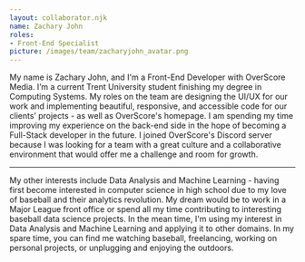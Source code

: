 ```yaml
---
layout: collaborator.njk
name: Zachary John
roles: 
- Front-End Specialist
picture: /images/team/zacharyjohn_avatar.png
---
```


My name is Zachary John, and I'm a Front-End Developer with OverScore Media. I’m a current Trent University student finishing my degree in Computing Systems. My roles on the team are designing the UI/UX for our work and implementing beautiful, responsive, and accessible code for our clients’ projects - as well as OverScore's homepage. I am spending my time improving my experience on the back-end side in the hope of becoming a Full-Stack developer in the future. I joined OverScore's Discord server because I was looking for a team with a great culture and a collaborative environment that would offer me a challenge and room for growth.

---

My other interests include Data Analysis and Machine Learning - having first become interested in computer science in high school due to my love of baseball and their analytics revolution. My dream would be to work in a Major League front office or spend all my time contributing to interesting baseball data science projects. In the mean time, I'm using my interest in Data Analysis and Machine Learning and applying it to other domains. In my spare time, you can find me watching baseball, freelancing, working on personal projects, or unplugging and enjoying the outdoors.
